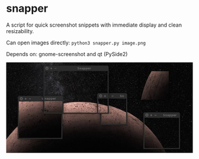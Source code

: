 # snapper
A script for quick screenshot snippets with immediate display and clean resizability.

Can open images directly: `python3 snapper.py image.png`

Depends on: gnome-screenshot and qt (PySide2)

![example image](/images/example.png)
